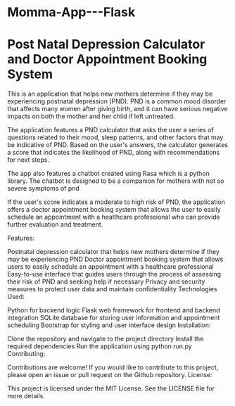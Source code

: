 # Momma-App---Flask
<h1>Post Natal Depression Calculator and Doctor Appointment Booking System</h1>
This is an application that helps new mothers determine if they may be experiencing postnatal depression (PND). PND is a common mood disorder that affects many women after giving birth, and it can have serious negative impacts on both the mother and her child if left untreated.

The application features a PND calculator that asks the user a series of questions related to their mood, sleep patterns, and other factors that may be indicative of PND. Based on the user's answers, the calculator generates a score that indicates the likelihood of PND, along with recommendations for next steps.

The app also features a chatbot created using Rasa which is a python library. The chatbot is designed to be a companion for mothers with not so severe symptoms of pnd

If the user's score indicates a moderate to high risk of PND, the application offers a doctor appointment booking system that allows the user to easily schedule an appointment with a healthcare professional who can provide further evaluation and treatment.

Features:

Postnatal depression calculator that helps new mothers determine if they may be experiencing PND
Doctor appointment booking system that allows users to easily schedule an appointment with a healthcare professional
Easy-to-use interface that guides users through the process of assessing their risk of PND and seeking help if necessary
Privacy and security measures to protect user data and maintain confidentiality
Technologies Used:

Python for backend logic
Flask web framework for frontend and backend integration
SQLite database for storing user information and appointment scheduling
Bootstrap for styling and user interface design
Installation:

Clone the repository and navigate to the project directory
Install the required dependencies
Run the application using python run.py
Contributing:

Contributions are welcome! If you would like to contribute to this project, please open an issue or pull request on the Github repository.
License:

This project is licensed under the MIT License. See the LICENSE file for more details.
